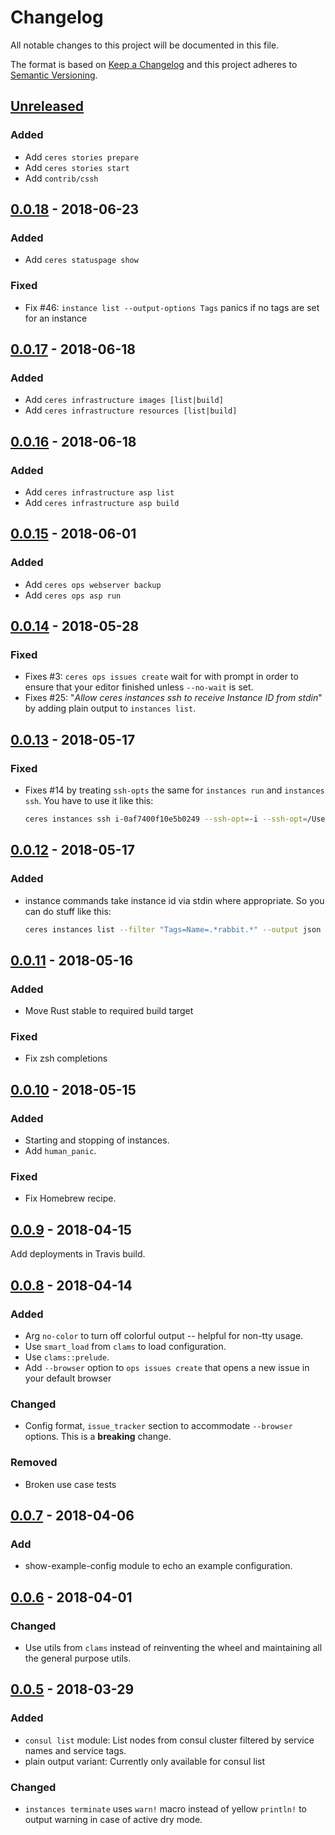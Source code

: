 # Changelog
All notable changes to this project will be documented in this file.

The format is based on [Keep a Changelog](http://keepachangelog.com/en/1.0.0/)
and this project adheres to [Semantic Versioning](http://semver.org/spec/v2.0.0.html).

## [Unreleased]

### Added
- Add `ceres stories prepare`
- Add `ceres stories start`
- Add `contrib/cssh`


## [0.0.18] - 2018-06-23

### Added
- Add `ceres statuspage show`

### Fixed
- Fix #46: `instance list --output-options Tags` panics if no tags are set for an instance


## [0.0.17] - 2018-06-18

### Added
- Add `ceres infrastructure images [list|build]`
- Add `ceres infrastructure resources [list|build]`


## [0.0.16] - 2018-06-18

### Added
- Add `ceres infrastructure asp list`
- Add `ceres infrastructure asp build`


## [0.0.15] - 2018-06-01

### Added
- Add `ceres ops webserver backup`
- Add `ceres ops asp run`

## [0.0.14] - 2018-05-28

### Fixed
- Fixes #3: `ceres ops issues create` wait for with prompt in order to ensure that your editor finished unless `--no-wait` is set.
- Fixes #25: "_Allow ceres instances ssh to receive Instance ID from stdin_" by adding plain output to `instances list`.


## [0.0.13] - 2018-05-17

### Fixed
- Fixes #14 by treating `ssh-opts` the same for `instances run` and `instances ssh`. You have to use it like this:
    ```bash
    ceres instances ssh i-0af7400f10e5b0249 --ssh-opt=-i --ssh-opt=/Users/lukas/.ssh/id_rsa
    ```


## [0.0.12] - 2018-05-17

### Added
- instance commands take instance id via stdin where appropriate. So you can do stuff like this:
    ```bash
    ceres instances list --filter "Tags=Name=.*rabbit.*" --output json | ceres instances run - -- w
    ```


## [0.0.11] - 2018-05-16

### Added
- Move Rust stable to required build target

### Fixed
- Fix zsh completions


## [0.0.10] - 2018-05-15

### Added
- Starting and stopping of instances.
- Add `human_panic`.

### Fixed
- Fix Homebrew recipe.


## [0.0.9] - 2018-04-15

Add deployments in Travis build.


## [0.0.8] - 2018-04-14

### Added
- Arg `no-color` to turn off colorful output -- helpful for non-tty usage.
- Use `smart_load` from `clams` to load configuration.
- Use `clams::prelude`.
- Add `--browser` option to `ops issues create` that opens a new issue in your default browser

### Changed
- Config format, `issue_tracker` section to accommodate `--browser` options. This is a **breaking** change.

### Removed
- Broken use case tests


## [0.0.7] - 2018-04-06

### Add
- show-example-config module to echo an example configuration.


## [0.0.6] - 2018-04-01

### Changed
- Use utils from `clams` instead of reinventing the wheel and maintaining all the general purpose utils.


## [0.0.5] - 2018-03-29

### Added
- `consul list` module: List nodes from consul cluster filtered by service names and service tags.
- plain output variant: Currently only available for consul list

### Changed
- `instances terminate` uses `warn!` macro instead of yellow `println!` to output warning in case of active dry mode.

[Unreleased]: https://github.com/lukaspustina/ceres/compare/v0.0.18...HEAD
[0.0.18]: https://github.com/lukaspustina/ceres/compare/v0.0.17...v0.0.18
[0.0.17]: https://github.com/lukaspustina/ceres/compare/v0.0.16...v0.0.17
[0.0.16]: https://github.com/lukaspustina/ceres/compare/v0.0.15...v0.0.16
[0.0.15]: https://github.com/lukaspustina/ceres/compare/v0.0.14...v0.0.15
[0.0.14]: https://github.com/lukaspustina/ceres/compare/v0.0.13...v0.0.14
[0.0.13]: https://github.com/lukaspustina/ceres/compare/v0.0.12...v0.0.13
[0.0.12]: https://github.com/lukaspustina/ceres/compare/v0.0.11...v0.0.12
[0.0.11]: https://github.com/lukaspustina/ceres/compare/v0.0.10...v0.0.11
[0.0.10]: https://github.com/lukaspustina/ceres/compare/v0.0.9...v0.0.10
[0.0.9]: https://github.com/lukaspustina/ceres/compare/v0.0.8...v0.0.9
[0.0.8]: https://github.com/lukaspustina/ceres/compare/v0.0.7...v0.0.8
[0.0.7]: https://github.com/lukaspustina/ceres/compare/v0.0.6...v0.0.7
[0.0.6]: https://github.com/lukaspustina/ceres/compare/v0.0.5...v0.0.6
[0.0.5]: https://github.com/lukaspustina/ceres/compare/v0.0.4...v0.0.5

